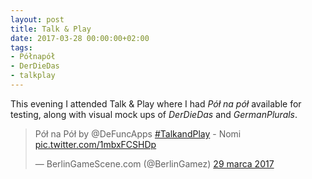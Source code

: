```yaml
---
layout: post
title: Talk & Play
date: 2017-03-28 00:00:00+02:00
tags:
- Półnapół
- DerDieDas
- talkplay
---
```


This evening I attended Talk & Play where I had *Pół na pół* available for testing, along with visual mock ups of *DerDieDas* and *GermanPlurals*.

<blockquote class="twitter-tweet" data-lang="pl"><p lang="pl" dir="ltr">Pół na Pół by @DeFuncApps <a href="https://twitter.com/hashtag/TalkandPlay?src=hash&amp;ref_src=twsrc%5Etfw">#TalkandPlay</a> - Nomi <a href="https://t.co/1mbxFCSHDp">pic.twitter.com/1mbxFCSHDp</a></p>&mdash; BerlinGameScene.com (@BerlinGamez) <a href="https://twitter.com/BerlinGamez/status/847112540240969728?ref_src=twsrc%5Etfw">29 marca 2017</a></blockquote>
<script async src="https://platform.twitter.com/widgets.js" charset="utf-8"></script>
